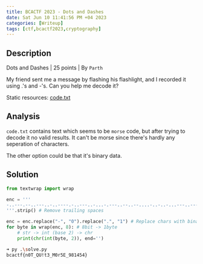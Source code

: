 ```yaml
---
title: BCACTF 2023 - Dots and Dashes
date: Sat Jun 10 11:41:56 PM +04 2023
categories: [Writeup]
tags: [ctf,bcactf2023,cryptography]
---
```


## Description

Dots and Dashes | 25 points | By  `Parth`

My friend sent me a message by flashing his flashlight, and I recorded it using .'s and -'s. Can you help me decode it?

Static resources: [code.txt](https://storage.googleapis.com/bcactf/dots-and-dashes/code.txt)

## Analysis

`code.txt` contains text which seems to be `morse` code, but after trying to decode it no valid results. It can't be morse since there's hardly any seperation of characters.

The other option could be that it's binary data.

## Solution

```py
from textwrap import wrap

enc = '''
-..---.--..---..-..----.-..---..-...-.---..--..--....-..-..-...---..-----.-.-.---.-.....-.-.---.-.-.-.-.--.----.-...-.----..--..-.-.....-.--..-.--..-----...--.---..-.-.-.---.-.-.-.....--...--.--...-----..---.--..-.----..-.-.--..-.---.....-.
'''.strip() # Remove trailing spaces

enc = enc.replace("-", "0").replace(".", "1") # Replace chars with binary values
for byte in wrap(enc, 8): # 8bit -> 1byte
    # str -> int (base 2) -> chr
    print(chr(int(byte, 2)), end='')
```
```sh
➜ py .\solve.py
bcactf{n0T_QU!t3_M0r5E_981454}
```